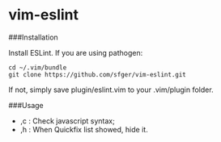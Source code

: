 # vim-eslint

###Installation

Install ESLint.
If you are using pathogen:

```vim
cd ~/.vim/bundle
git clone https://github.com/sfger/vim-eslint.git
```
If not, simply save plugin/eslint.vim to your .vim/plugin folder.

###Usage
* ,c : Check javascript syntax;
* ,h : When Quickfix list showed, hide it.
